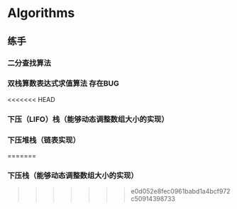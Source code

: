 # Algorithms
## 练手
### 二分查找算法
### 双栈算数表达式求值算法 存在BUG
<<<<<<< HEAD
### 下压（LIFO）栈（能够动态调整数组大小的实现）
### 下压堆栈（链表实现）
=======
### 下压栈（能够动态调整数组大小的实现）
>>>>>>> e0d052e8fec0961babd1a4bcf972c50914398733
